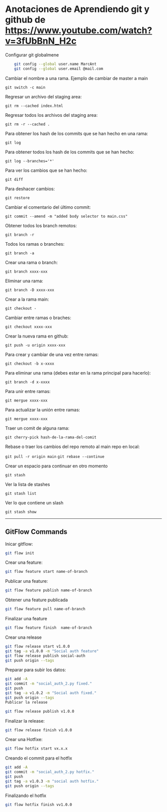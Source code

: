 # Anotaciones de Aprendiendo git y github de <https://www.youtube.com/watch?v=3fUbBnN_H2c>

Configurar git globalmene

```bash
    git config --global user.name MarcAnt
    git config --global user.email @mail.com
```

Cambiar el nombre a una rama. Ejemplo de cambiar de master a main

`git switch -c main`

Regresar un archivo del staging area:

`git rm --cached index.html`

Regresar todos los archivos del staging area:

`git rm -r --cached .`

Para obtener los hash de los commits que se han hecho en una rama:

`git log`

Para obtener todos los hash de los commits que se han hecho:

`git log --branches='*'`

Para ver los cambios que se han hecho:

`git diff`

Para deshacer cambios:

`git restore`

Cambiar el comentario del último commit:

`git commit --amend -m "added body selector to main.css"`

Obtener todos los branch remotos:

`git branch -r`

Todos los ramas o branches:

`git branch -a`

Crear una rama o branch:

`git branch xxxx-xxx`

Eliminar una rama:

`git branch -D xxxx-xxx`

Crear a la rama main:

`git checkout -`

Cambiar entre ramas o braches:

`git checkout xxxx-xxx`

Crear la nueva rama en github:

`git push -u origin xxxx-xxx`

Para crear y cambiar de una vez entre ramas:

`git checkout -b x-xxxx`

Para eliminar una rama (debes estar en la rama principal para hacerlo):

`git branch -d x-xxxx`

Para unir entre ramas:

`git mergue xxxx-xxx`

Para actualizar la unión entre ramas:

`git mergue xxxx-xxx`

Traer un comit de alguna rama:

`git cherry-pick hash-de-la-rama-del-comit`

Rebase o traer los cambios del repo remoto al main repo en local:

`git pull -r origin main`
`git rebase --continue`

Crear un espacio para continuar en otro momento

`git stash`

Ver la lista de stashes

`git stash list`

Ver lo que contiene un slash

`git stash show`

---

## **GitFlow Commands**

Inicar gitflow:

```bash
git flow init
```

Crear una feature:

```bash
git flow feature start name-of-branch
```

Publicar una feature:

```bash
git flow feature publish name-of-branch
```

Obtener una feature publicada

```bash
git flow feature pull name-of-branch
```

Finalizar una feature

```bash
git flow feature finish  name-of-branch
```

Crear una release

```bash
git flow release start v1.0.0
git tag -a v1.0.0 -m "Social auth feature"
git flow release publish social-auth
git push origin --tags
```

Preparar para subir los datos:

```bash
git add -A
git commit -m "social_auth_2.py fixed."
git push
git tag -a v1.0.2 -m "Social auth fixed."
git push origin --tags
Publicar la release
```

```bash
git flow release publish v1.0.0
```

Finalizar la release:

```bash
git flow release finish v1.0.0
```

Crear una Hotfixe:

```bash
git flow hotfix start vx.x.x
```

Creando el commit para el hotfix

```bash
git add -A
git commit -m "social_auth_2.py hotfix."
git push
git tag -a v1.0.3 -m "social auth hotfix."
git push origin --tags
```

Finalizando el hotfix

```bash
git flow hotfix finish vv1.0.0
```
